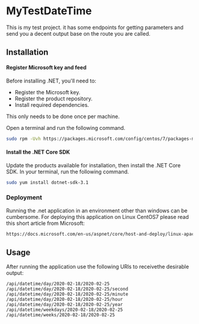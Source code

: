 # MyTestDateTime

This is my test project. it has some endpoints for getting parameters and send you a decent output base on the route you are called. 

## Installation

#### Register Microsoft key and feed
Before installing .NET, you'll need to:

 * Register the Microsoft key.
 * Register the product repository.
 * Install required dependencies.

This only needs to be done once per machine.

Open a terminal and run the following command.

```bash
sudo rpm -Uvh https://packages.microsoft.com/config/centos/7/packages-microsoft-prod.rpm
```

#### Install the .NET Core SDK
Update the products available for installation, then install the .NET Core SDK. In your terminal, run the following command.

```bash
sudo yum install dotnet-sdk-3.1
```
### Deployment
Running the .net application in an environment other than windows can be cumbersome. For deploying this application on Linux CentOS7 please read this short article from Microsoft:

``` bash
https://docs.microsoft.com/en-us/aspnet/core/host-and-deploy/linux-apache?view=aspnetcore-3.1
```



## Usage

After running the application use the following URls to receivethe desirable output: 
```.net
/api/datetime/day/2020-02-18/2020-02-25
/api/datetime/day/2020-02-18/2020-02-25/second
/api/datetime/day/2020-02-18/2020-02-25/minute
/api/datetime/day/2020-02-18/2020-02-25/hour
/api/datetime/day/2020-02-18/2020-02-25/year
/api/datetime/weekdays/2020-02-18/2020-02-25
/api/datetime/weeks/2020-02-18/2020-02-25

```